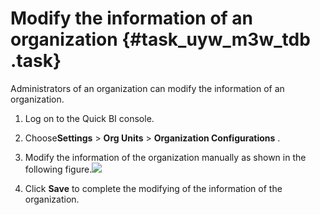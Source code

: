 # Modify the information of an organization {#task_uyw_m3w_tdb .task}

Administrators of an organization can modify the information of an organization.

1.   Log on to the Quick BI console. 
2.   Choose**Settings** \> **Org Units** \> **Organization Configurations** . 
3.   Modify the information of the organization manually as shown in the following figure.![](http://static-aliyun-doc.oss-cn-hangzhou.aliyuncs.com/assets/img/9153/15499420781021_en-US.png)

 
4.   Click **Save** to complete the modifying of the information of the organization. 

